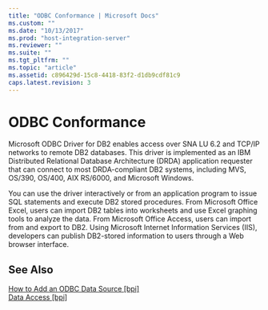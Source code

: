 ```yaml
---
title: "ODBC Conformance | Microsoft Docs"
ms.custom: ""
ms.date: "10/13/2017"
ms.prod: "host-integration-server"
ms.reviewer: ""
ms.suite: ""
ms.tgt_pltfrm: ""
ms.topic: "article"
ms.assetid: c896429d-15c8-4418-83f2-d1db9cdf81c9
caps.latest.revision: 3
---
```

# ODBC Conformance
Microsoft ODBC Driver for DB2 enables access over SNA LU 6.2 and TCP/IP networks to remote DB2 databases. This driver is implemented as an IBM Distributed Relational Database Architecture (DRDA) application requester that can connect to most DRDA-compliant DB2 systems, including MVS, OS/390, OS/400, AIX RS/6000, and Microsoft Windows.  
  
 You can use the driver interactively or from an application program to issue SQL statements and execute DB2 stored procedures. From Microsoft Office Excel, users can import DB2 tables into worksheets and use Excel graphing tools to analyze the data. From Microsoft Office Access, users can import from and export to DB2. Using Microsoft Internet Information Services (IIS), developers can publish DB2-stored information to users through a Web browser interface.  
  
## See Also  
 [How to Add an ODBC Data Source &#91;bpi&#93;](http://msdn.microsoft.com/en-us/ae653986-93d1-4d90-a9b4-b40e3f997180)   
 [Data Access &#91;bpi&#93;](http://msdn.microsoft.com/en-us/7ee861d7-db82-4a6f-8a18-1dac4144fe4d)